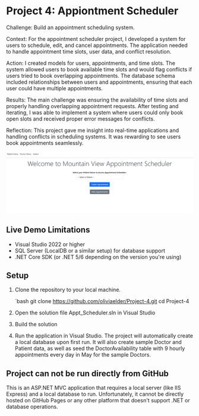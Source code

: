 # Project 4: Appiontment Scheduler
Challenge: Build an appointment scheduling system.

Context: For the appointment scheduler project, I developed a system for users to schedule, edit, and cancel appointments. The application needed to handle appointment time slots, user data, and conflict resolution.

Action: I created models for users, appointments, and time slots. The system allowed users to book available time slots and would flag conflicts if users tried to book overlapping appointments. The database schema included relationships between users and appointments, ensuring that each user could have multiple appointments.

Results: The main challenge was ensuring the availability of time slots and properly handling overlapping appointment requests. After testing and iterating, I was able to implement a system where users could only book open slots and received proper error messages for conflicts.

Reflection: This project gave me insight into real-time applications and handling conflicts in scheduling systems. It was rewarding to see users book appointments seamlessly.

 <img src="https://github.com/oliviaelder/Project-4/raw/main/Appointment%20Schedular%20screanshot.png" alt="Appointment Schedular screanshot" style="max-width: 100%; height: auto;">
 
## Live Demo Limitations

- Visual Studio 2022 or higher
- SQL Server (LocalDB or a similar setup) for database support
- .NET Core SDK (or .NET 5/6 depending on the version you're using)

## Setup

1. Clone the repository to your local machine.
   
   `bash
   git clone https://github.com/oliviaelder/Project-4.git
   cd Project-4
   
4. Open the solution file Appt_Scheduler.sln in Visual Studio
5. Build the solution
6. Run the application in Visual Studio.  The project will automatically create a local database upon first run.  It will also create sample Doctor and Patient data, as well as seed the DoctorAvailability table with 9 hourly appointments every day in May for the sample Doctors. 

## Project can not be run directly from GitHub
This is an ASP.NET MVC application that requires a local server (like IIS Express) and a local database to run. Unfortunately, it cannot be directly hosted on GitHub Pages or any other platform that doesn't support .NET or database operations.
